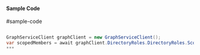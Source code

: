 #### Sample Code
#sample-code 

```C#

GraphServiceClient graphClient = new GraphServiceClient();
var scopedMembers = await graphClient.DirectoryRoles.DirectoryRoles.ScopedMembers.Request().GetAsync();
*** 

```